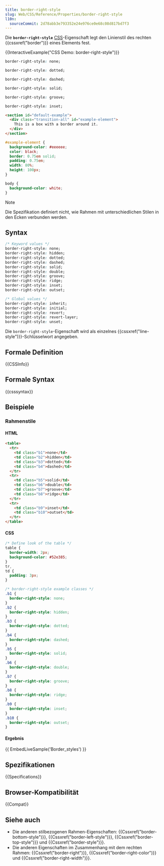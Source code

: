 ```yaml
---
title: border-right-style
slug: Web/CSS/Reference/Properties/border-right-style
l10n:
  sourceCommit: 2d78abb3e793352e24e976ce0e68c08d817bd7f3
---
```


Die **`border-right-style`** [CSS](/de/docs/Web/CSS)-Eigenschaft legt den Linienstil des rechten {{cssxref("border")}} eines Elements fest.

{{InteractiveExample("CSS Demo: border-right-style")}}

```css interactive-example-choice
border-right-style: none;
```

```css interactive-example-choice
border-right-style: dotted;
```

```css interactive-example-choice
border-right-style: dashed;
```

```css interactive-example-choice
border-right-style: solid;
```

```css interactive-example-choice
border-right-style: groove;
```

```css interactive-example-choice
border-right-style: inset;
```

```html interactive-example
<section id="default-example">
  <div class="transition-all" id="example-element">
    This is a box with a border around it.
  </div>
</section>
```

```css interactive-example
#example-element {
  background-color: #eeeeee;
  color: black;
  border: 0.75em solid;
  padding: 0.75em;
  width: 80%;
  height: 100px;
}

body {
  background-color: white;
}
```

> [!NOTE]
> Die Spezifikation definiert nicht, wie Rahmen mit unterschiedlichen Stilen in den Ecken verbunden werden.

## Syntax

```css
/* Keyword values */
border-right-style: none;
border-right-style: hidden;
border-right-style: dotted;
border-right-style: dashed;
border-right-style: solid;
border-right-style: double;
border-right-style: groove;
border-right-style: ridge;
border-right-style: inset;
border-right-style: outset;

/* Global values */
border-right-style: inherit;
border-right-style: initial;
border-right-style: revert;
border-right-style: revert-layer;
border-right-style: unset;
```

Die `border-right-style`-Eigenschaft wird als einzelnes {{cssxref("line-style")}}-Schlüsselwort angegeben.

## Formale Definition

{{CSSInfo}}

## Formale Syntax

{{csssyntax}}

## Beispiele

### Rahmenstile

#### HTML

```html
<table>
  <tr>
    <td class="b1">none</td>
    <td class="b2">hidden</td>
    <td class="b3">dotted</td>
    <td class="b4">dashed</td>
  </tr>
  <tr>
    <td class="b5">solid</td>
    <td class="b6">double</td>
    <td class="b7">groove</td>
    <td class="b8">ridge</td>
  </tr>
  <tr>
    <td class="b9">inset</td>
    <td class="b10">outset</td>
  </tr>
</table>
```

#### CSS

```css
/* Define look of the table */
table {
  border-width: 2px;
  background-color: #52e385;
}
tr,
td {
  padding: 3px;
}

/* border-right-style example classes */
.b1 {
  border-right-style: none;
}
.b2 {
  border-right-style: hidden;
}
.b3 {
  border-right-style: dotted;
}
.b4 {
  border-right-style: dashed;
}
.b5 {
  border-right-style: solid;
}
.b6 {
  border-right-style: double;
}
.b7 {
  border-right-style: groove;
}
.b8 {
  border-right-style: ridge;
}
.b9 {
  border-right-style: inset;
}
.b10 {
  border-right-style: outset;
}
```

#### Ergebnis

{{ EmbedLiveSample('Border_styles') }}

## Spezifikationen

{{Specifications}}

## Browser-Kompatibilität

{{Compat}}

## Siehe auch

- Die anderen stilbezogenen Rahmen-Eigenschaften: {{Cssxref("border-bottom-style")}}, {{Cssxref("border-left-style")}}, {{Cssxref("border-top-style")}} und {{Cssxref("border-style")}}.
- Die anderen Eigenschaften im Zusammenhang mit dem rechten Rahmen: {{Cssxref("border-right")}}, {{Cssxref("border-right-color")}} und {{Cssxref("border-right-width")}}.
